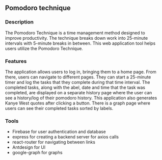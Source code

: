 ## Pomodoro technique

### Description

The Pomodoro Technique is a time management method designed to improve productivity. The technique breaks down work into 25-minute intervals with 5-minute breaks in between. This web application tool helps users utilize the Pomodoro Technique. 

### Features

The application allows users to log in, bringing them to a home page. From there, users can navigate to different pages. They can start a 25-minute timer and log the tasks that they complete during that time interval. The completed tasks, along with the abel, date and time that the task was completed, are displayed on a separate history page where the user can see a history/log of their pomodoro history. This application also generates Kanye West quotes after clicking a button. There is a graph page where users can see their completed tasks sorted by labels.

### Tools

- Firebase for user authentication and database 
- express for creating a backend server for axios calls
- react-router for navigating between links
- Antdesign for UI
- google-graph for graphs
